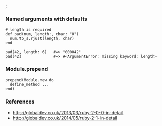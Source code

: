 ;

### Named arguments with defaults

    # length is required
    def pad(num, length:, char: "0")
      num.to_s.rjust(length, char)
    end

    pad(42, length: 6)   #=> "000042"
    pad(42)              #=> #<ArgumentError: missing keyword: length>

### Module.prepend

    prepend(Module.new do
      define_method ...
    end)

### References

-   http://globaldev.co.uk/2013/03/ruby-2-0-0-in-detail
-   http://globaldev.co.uk/2014/05/ruby-2-1-in-detail
